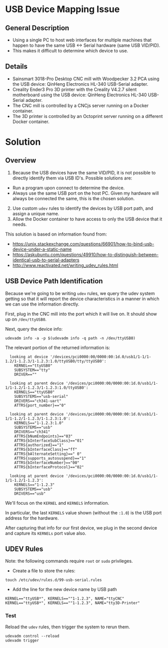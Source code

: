 # USB Device Mapping Issue

## General Description
* Using a single PC to host web interfaces for multiple machines that happen to have the same USB <-> Serial hardware (same USB VID/PID).  
* This makes it difficult to determine which device to use. 

## Details
* Sainsmart 3018-Pro Desktop CNC mill with Woodpecker 3.2 PCA using the USB device: QinHeng Electronics HL-340 USB-Serial adapter.
* Creality Ender3 Pro 3D printer with the Creality V4.2.7 silent motherboard using the USB device: QinHeng Electronics HL-340 USB-Serial adapter.
* The CNC mill is controlled by a CNCjs server running on a Docker container.
* The 3D printer is controlled by an Octoprint server running on a different Docker container.

# Solution

## Overview
1. Because the USB devices have the same VID/PID, it is not possible to directly identify them via USB ID's.  Possible solutions are:
  * Run a program upon connect to determine the device.
  * Always use the same USB port on the host PC. Given my hardware will always be connected the same, this is the chosen solution.
2. Use custom `udev` rules to identify the devices by USB port path, and assign a unique name.
3. Allow the Docker container to have access to only the USB device that it needs.

This solution is based on information found from:
* https://unix.stackexchange.com/questions/66901/how-to-bind-usb-device-under-a-static-name
* https://askubuntu.com/questions/49910/how-to-distinguish-between-identical-usb-to-serial-adapters
* http://www.reactivated.net/writing_udev_rules.html

## USB Device Path Identification

Because we're going to be writing `udev` rules, we query the udev system getting so that it will report the device characteristics in a manner in which we can use the information directly.  

First, plug in the CNC mill into the port which it will live on. It should show up on `/dev/ttyUSB0`.

Next, query the device info:
````
udevadm info -a -p $(udevadm info -q path -n /dev/ttyUSB0)
````

The relevant portion of the returned information is:
````
  looking at device '/devices/pci0000:00/0000:00:1d.0/usb1/1-1/1-1.2/1-1.2.3/1-1.2.3:1.0/ttyUSB0/tty/ttyUSB0':
    KERNEL=="ttyUSB0"
    SUBSYSTEM=="tty"
    DRIVER==""

  looking at parent device '/devices/pci0000:00/0000:00:1d.0/usb1/1-1/1-1.2/1-1.2.3/1-1.2.3:1.0/ttyUSB0':
    KERNELS=="ttyUSB0"
    SUBSYSTEMS=="usb-serial"
    DRIVERS=="ch341-uart"
    ATTRS{port_number}=="0"

  looking at parent device '/devices/pci0000:00/0000:00:1d.0/usb1/1-1/1-1.2/1-1.2.3/1-1.2.3:1.0':
    KERNELS=="1-1.2.3:1.0"
    SUBSYSTEMS=="usb"
    DRIVERS=="ch341"
    ATTRS{bNumEndpoints}=="03"
    ATTRS{bInterfaceSubClass}=="01"
    ATTRS{authorized}=="1"
    ATTRS{bInterfaceClass}=="ff"
    ATTRS{bAlternateSetting}==" 0"
    ATTRS{supports_autosuspend}=="1"
    ATTRS{bInterfaceNumber}=="00"
    ATTRS{bInterfaceProtocol}=="02"

  looking at parent device '/devices/pci0000:00/0000:00:1d.0/usb1/1-1/1-1.2/1-1.2.3':
    KERNELS=="1-1.2.3"
    SUBSYSTEMS=="usb"
    DRIVERS=="usb"
````
We'll focus on the `KERNEL` and `KERNELS` information.

In particular, the last `KERNELS` value shown (without the `:1.0`) is the USB port address for the hardware.  

After capturing that info for our first device, we plug in the second device and capture its `KERNELs` port value also.

## UDEV Rules
Note: the following commands require `root` or `sudo` privileges.

* Create a file to store the rules:
````
touch /etc/udev/rules.d/99-usb-serial.rules
````
* Add the line for the new device name by USB path
````
KERNEL=="ttyUSB*", KERNELS==""1-1.2.3", NAME="ttyCNC"
KERNEL=="ttyUSB*", KERNELS==""1-1.2.3", NAME="tty3D-Printer"
````

### Test

Reload the `udev` rules, then trigger the system to rerun them.

````
udevadm control --reload
udevadm trigger
````

